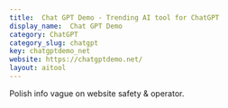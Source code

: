 ```yaml
---
title:  Chat GPT Demo - Trending AI tool for ChatGPT
display_name:  Chat GPT Demo
category: ChatGPT
category_slug: chatgpt
key: chatgptdemo_net
website: https://chatgptdemo.net/
layout: aitool
---
```


Polish info vague on website safety & operator.
